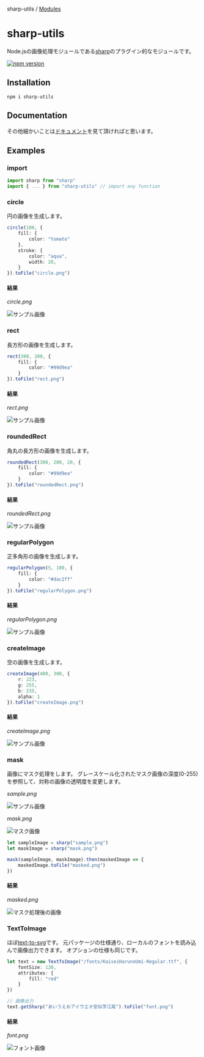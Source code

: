 sharp-utils / [Modules](modules.md)

# sharp-utils
Node.jsの画像処理モジュールである[sharp](https://www.npmjs.com/package/sharp)のプラグイン的なモジュールです。

[![npm version](https://badge.fury.io/js/sharp-utils.svg)](https://badge.fury.io/js/sharp-utils)

## Installation
```
npm i sharp-utils
```

## Documentation
その他細かいことは[ドキュメント](./docs/modules.md)を見て頂ければと思います。

## Examples

### import

```ts
import sharp from "sharp"
import { ... } from "sharp-utils" // import any function
```

### circle
円の画像を生成します。

```ts
circle(100, {
    fill: {
        color: "tomato"
    },
    stroke: {
        color: "aqua",
        width: 20,
    }
}).toFile("circle.png")
```

#### 結果
*circle.png*

![サンプル画像](./sample/circle.png "サンプル画像")

### rect
長方形の画像を生成します。

```ts
rect(300, 200, {
    fill: {
        color: "#99d9ea"
    }
}).toFile("rect.png")
```

#### 結果
*rect.png*

![サンプル画像](./sample/rect.png "サンプル画像")

### roundedRect
角丸の長方形の画像を生成します。

```ts
roundedRect(300, 200, 20, {
    fill: {
        color: "#99d9ea"
    }
}).toFile("roundedRect.png")
```

#### 結果
*roundedRect.png*

![サンプル画像](./sample/roundedRect.png "サンプル画像")

### regularPolygon
正多角形の画像を生成します。

```ts
regularPolygon(5, 100, {
    fill: {
        color: "#dac2ff"
    }
}).toFile("regularPolygon.png")
```

#### 結果
*regularPolygon.png*

![サンプル画像](./sample/regularPolygon.png "サンプル画像")

### createImage
空の画像を生成します。

```ts
createImage(400, 300, {
    r: 223, 
    g: 255, 
    b: 235,
    alpha: 1
}).toFile("createImage.png")
```

#### 結果
*createImage.png*

![サンプル画像](./sample/createImage.png "サンプル画像")

### mask
画像にマスク処理をします。
グレースケール化されたマスク画像の深度(0-255)を参照して、対称の画像の透明度を変更します。

*sample.png*

![サンプル画像](./sample/sample.png "サンプル画像")

*mask.png*

![マスク画像](./sample/mask.png "マスク画像")

```ts
let sampleImage = sharp("sample.png")
let maskImage = sharp("mask.png")

mask(sampleImage, maskImage).then(maskedImage => {
    maskedImage.toFile("masked.png")
})
```

#### 結果
*masked.png*

![マスク処理後の画像](./sample/masked.png "マスク処理後の画像")

### TextToImage
ほぼ[text-to-svg](https://www.npmjs.com/package/text-to-svg)です。
元パッケージの仕様通り、ローカルのフォントを読み込んで画像出力できます。
オプションの仕様も同じです。

```ts
let text = new TextToImage("/fonts/KaiseiHarunoUmi-Regular.ttf", {
    fontSize: 120,
    attributes: {
        fill: "red"
    }
})

// 画像出力
text.getSharp("あいうえおアイウエオ安似宇江尾").toFile("font.png")
```

#### 結果
*font.png*

![フォント画像](./sample/font.png "フォント画像")
